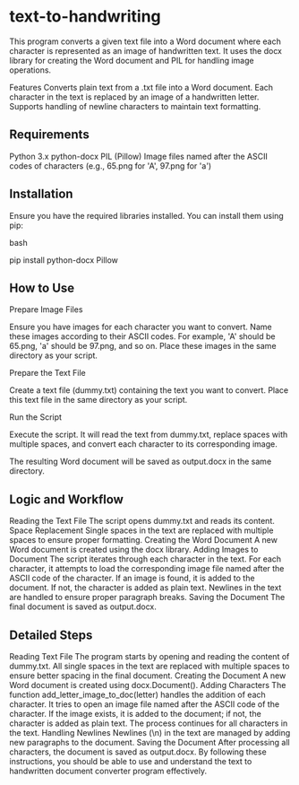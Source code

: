 # text-to-handwriting

This program converts a given text file into a Word document where each character is represented as an image of handwritten text. It uses the docx library for creating the Word document and PIL for handling image operations.

Features
Converts plain text from a .txt file into a Word document.
Each character in the text is replaced by an image of a handwritten letter.
Supports handling of newline characters to maintain text formatting.

<h2>Requirements</h2>

Python 3.x
python-docx
PIL (Pillow)
Image files named after the ASCII codes of characters (e.g., 65.png for 'A', 97.png for 'a')

<h2>Installation</h2>

Ensure you have the required libraries installed. You can install them using pip:

bash

pip install python-docx Pillow

<h2>How to Use</h2>

Prepare Image Files

Ensure you have images for each character you want to convert. Name these images according to their ASCII codes. For example, 'A' should be 65.png, 'a' should be 97.png, and so on.
Place these images in the same directory as your script.

Prepare the Text File

Create a text file (dummy.txt) containing the text you want to convert.
Place this text file in the same directory as your script.

Run the Script

Execute the script. It will read the text from dummy.txt, replace spaces with multiple spaces, and convert each character to its corresponding image.

The resulting Word document will be saved as output.docx in the same directory.

<h2>Logic and Workflow</h2>

Reading the Text File
The script opens dummy.txt and reads its content.
Space Replacement
Single spaces in the text are replaced with multiple spaces to ensure proper formatting.
Creating the Word Document
A new Word document is created using the docx library.
Adding Images to Document
The script iterates through each character in the text.
For each character, it attempts to load the corresponding image file named after the ASCII code of the character.
If an image is found, it is added to the document. If not, the character is added as plain text.
Newlines in the text are handled to ensure proper paragraph breaks.
Saving the Document
The final document is saved as output.docx.

<h2>Detailed Steps</h2>
Reading Text File
The program starts by opening and reading the content of dummy.txt.
All single spaces in the text are replaced with multiple spaces to ensure better spacing in the final document.
Creating the Document
A new Word document is created using docx.Document().
Adding Characters
The function add_letter_image_to_doc(letter) handles the addition of each character.
It tries to open an image file named after the ASCII code of the character.
If the image exists, it is added to the document; if not, the character is added as plain text.
The process continues for all characters in the text.
Handling Newlines
Newlines (\n) in the text are managed by adding new paragraphs to the document.
Saving the Document
After processing all characters, the document is saved as output.docx.
By following these instructions, you should be able to use and understand the text to handwritten document converter program effectively.
